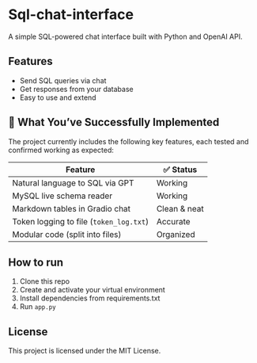 # Sql-chat-interface

A simple SQL-powered chat interface built with Python and OpenAI API.

## Features
- Send SQL queries via chat
- Get responses from your database
- Easy to use and extend

## 🚀 What You’ve Successfully Implemented

The project currently includes the following key features, each tested and confirmed working as expected:

| Feature                          | ✅ Status    |
|---------------------------------|-------------|
| Natural language to SQL via GPT  | Working     |
| MySQL live schema reader         | Working     |
| Markdown tables in Gradio chat   | Clean & neat|
| Token logging to file (`token_log.txt`) | Accurate |
| Modular code (split into files)  | Organized   |

## How to run
1. Clone this repo
2. Create and activate your virtual environment
3. Install dependencies from requirements.txt
4. Run `app.py`

## License
This project is licensed under the MIT License.

